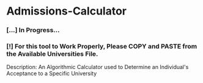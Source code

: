 # Admissions-Calculator
### [...] In Progress...
### [!] For this tool to Work Properly, Please COPY and PASTE from the Available Universities File.

Description: An Algorithmic Calculator used to Determine an Individual's Acceptance to a Specific University
